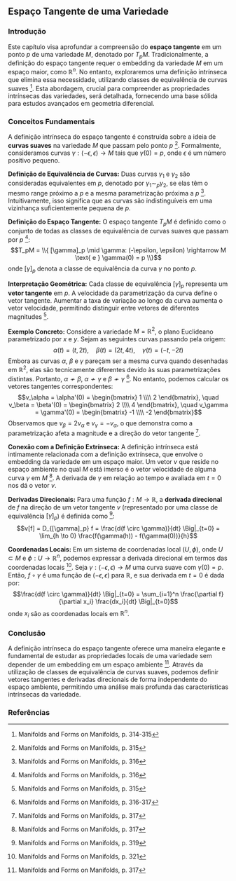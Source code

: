 ## Espaço Tangente de uma Variedade

### Introdução
Este capítulo visa aprofundar a compreensão do **espaço tangente** em um ponto *p* de uma variedade *M*, denotado por $T_pM$. Tradicionalmente, a definição do espaço tangente requer o embedding da variedade *M* em um espaço maior, como $\mathbb{R}^n$. No entanto, exploraremos uma definição intrínseca que elimina essa necessidade, utilizando classes de equivalência de curvas suaves [^1]. Esta abordagem, crucial para compreender as propriedades intrínsecas das variedades, será detalhada, fornecendo uma base sólida para estudos avançados em geometria diferencial.

### Conceitos Fundamentais
A definição intrínseca do espaço tangente é construída sobre a ideia de **curvas suaves** na variedade *M* que passam pelo ponto *p* [^2]. Formalmente, consideramos curvas $\gamma: (-\epsilon, \epsilon) \rightarrow M$ tais que $\gamma(0) = p$, onde $\epsilon$ é um número positivo pequeno.

**Definição de Equivalência de Curvas:**
Duas curvas $\gamma_1$ e $\gamma_2$ são consideradas equivalentes em *p*, denotado por $\gamma_1 \sim_p \gamma_2$, se elas têm o mesmo range próximo a *p* e a mesma parametrização próxima a *p* [^3]. Intuitivamente, isso significa que as curvas são indistinguíveis em uma vizinhança suficientemente pequena de *p*.

**Definição do Espaço Tangente:**
O espaço tangente $T_pM$ é definido como o conjunto de todas as classes de equivalência de curvas suaves que passam por *p* [^4]:
$$T_pM = \\{ [\gamma]_p \mid \gamma: (-\epsilon, \epsilon) \rightarrow M \text{ e } \gamma(0) = p \\}$$
onde $[\gamma]_p$ denota a classe de equivalência da curva $\gamma$ no ponto *p*.

**Interpretação Geométrica:**
Cada classe de equivalência $[\gamma]_p$ representa um **vetor tangente** em *p*. A velocidade da parametrização da curva define o vetor tangente. Aumentar a taxa de variação ao longo da curva aumenta o vetor velocidade, permitindo distinguir entre vetores de diferentes magnitudes [^5].

**Exemplo Concreto:**
Considere a variedade $M = \mathbb{R}^2$, o plano Euclideano parametrizado por *x* e *y*. Sejam as seguintes curvas passando pela origem:
$$\alpha(t) = (t, 2t), \quad \beta(t) = (2t, 4t), \quad \gamma(t) = (-t, -2t)$$
Embora as curvas $\alpha$, $\beta$ e $\gamma$ pareçam ser a mesma curva quando desenhadas em $\mathbb{R}^2$, elas são tecnicamente diferentes devido às suas parametrizações distintas. Portanto, $\alpha \nsim \beta$, $\alpha \nsim \gamma$ e $\beta \nsim \gamma$ [^6]. No entanto, podemos calcular os vetores tangentes correspondentes:
$$v_\alpha = \alpha'(0) = \begin{bmatrix} 1 \\\\ 2 \end{bmatrix}, \quad v_\beta = \beta'(0) = \begin{bmatrix} 2 \\\\ 4 \end{bmatrix}, \quad v_\gamma = \gamma'(0) = \begin{bmatrix} -1 \\\\ -2 \end{bmatrix}$$
Observamos que $v_\beta = 2v_\alpha$ e $v_\gamma = -v_\alpha$, o que demonstra como a parametrização afeta a magnitude e a direção do vetor tangente [^7].

**Conexão com a Definição Extrínseca:**
A definição intrínseca está intimamente relacionada com a definição extrínseca, que envolve o embedding da variedade em um espaço maior. Um vetor *v* que reside no espaço ambiente no qual *M* está imerso é o vetor velocidade de alguma curva $\gamma$ em *M* [^8]. A derivada de $\gamma$ em relação ao tempo e avaliada em $t = 0$ nos dá o vetor *v*.

**Derivadas Direcionais:**
Para uma função $f: M \rightarrow \mathbb{R}$, a **derivada direcional** de *f* na direção de um vetor tangente *v* (representado por uma classe de equivalência $[\gamma]_p$) é definida como [^9]:
$$v[f] = D_{[\gamma]_p} f = \frac{d(f \circ \gamma)}{dt} \Big|_{t=0} = \lim_{h \to 0} \frac{f(\gamma(h)) - f(\gamma(0))}{h}$$

**Coordenadas Locais:**
Em um sistema de coordenadas local $(U, \phi)$, onde $U \subset M$ e $\phi: U \rightarrow \mathbb{R}^n$, podemos expressar a derivada direcional em termos das coordenadas locais [^10]. Seja $\gamma: (-\epsilon, \epsilon) \rightarrow M$ uma curva suave com $\gamma(0) = p$. Então, $f \circ \gamma$ é uma função de $(-\epsilon, \epsilon)$ para $\mathbb{R}$, e sua derivada em $t = 0$ é dada por:
$$\frac{d(f \circ \gamma)}{dt} \Big|_{t=0} = \sum_{i=1}^n \frac{\partial f}{\partial x_i} \frac{dx_i}{dt} \Big|_{t=0}$$
onde $x_i$ são as coordenadas locais em $\mathbb{R}^n$.

### Conclusão
A definição intrínseca do espaço tangente oferece uma maneira elegante e fundamental de estudar as propriedades locais de uma variedade sem depender de um embedding em um espaço ambiente [^11]. Através da utilização de classes de equivalência de curvas suaves, podemos definir vetores tangentes e derivadas direcionais de forma independente do espaço ambiente, permitindo uma análise mais profunda das características intrínsecas da variedade.

### Referências
[^1]: Manifolds and Forms on Manifolds, p. 314-315
[^2]: Manifolds and Forms on Manifolds, p. 315
[^3]: Manifolds and Forms on Manifolds, p. 316
[^4]: Manifolds and Forms on Manifolds, p. 316
[^5]: Manifolds and Forms on Manifolds, p. 315
[^6]: Manifolds and Forms on Manifolds, p. 316-317
[^7]: Manifolds and Forms on Manifolds, p. 317
[^8]: Manifolds and Forms on Manifolds, p. 317
[^9]: Manifolds and Forms on Manifolds, p. 319
[^10]: Manifolds and Forms on Manifolds, p. 321
[^11]: Manifolds and Forms on Manifolds, p. 317
<!-- END -->